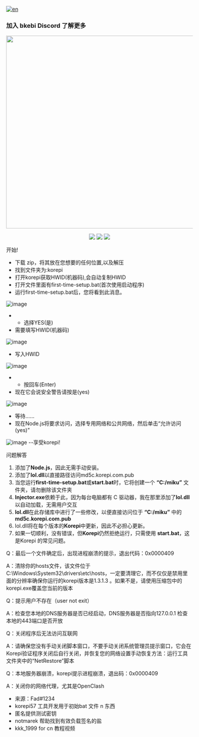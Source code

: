 [![en](https://img.shields.io/badge/README-EN-lightcyan.svg)](https://github.com/Zhongli0401/korepi-tools/blob/miku_oneclick_all/README.md)

### 加入 bkebi Discord 了解更多

<div align=center>
<img src="https://github.com/Bkebi-Group/Bkebi-GC-Release/raw/main/.github/logo.svg" width="520"/>
</div>

<p align="center">
<a href="https://github.com/Zhongli0401/korepi-tools/releases/latest"><img src="https://img.shields.io/github/v/release/Zhongli0401/korepi-tools?style=for-the-badge&logosize=auto&color=lightcyan"></a>
<a href="https://github.com/Zhongli0401/korepi-tools/releases"><img src="https://img.shields.io/github/downloads/Zhongli0401/korepi-tools/total.svg ?style=for-the-badge&color=lightcyan"></a>
<a href="https://discord.com/invite/QwuyRNq4rf"><img src="https://img.shields.io/discord/1026295403282436097?label=Discord&logo=discord&style=for-the-badge&color=lightcyan"></a>
</p>


开始!
- 下载 zip，将其放在您想要的任何位置,以及解压
- 找到文件夹为:korepi
- 打开korepi获取HWID(机器码),会自动复制HWID
- 打开文件里面有first-time-setup.bat(首次使用启动程序)
- 运行first-time-setup.bat后，您将看到此消息。

![image](https://github.com/Zhongli0401/korepi-tools/assets/124914913/c933294d-5b63-4e07-b4ef-ffacf3a466fa)
- - 选择YES(是)
- 需要填写HWID(机器码)

![image](https://github.com/Zhongli0401/korepi-tools/assets/124914913/64b32b70-dfd0-4b1f-98ff-b4878eb19058)
- 写入HWID

![image](https://github.com/Zhongli0401/korepi-tools/assets/124914913/759b42ea-3f49-4488-9f9e-effbd0d06b9c)
- - 按回车(Enter)
- 现在它会说安全警告请按是(yes)

![image](https://github.com/Zhongli0401/korepi-tools/assets/124914913/705fedd9-fc01-4b89-ae1c-a618c985cedc)
- 等待......
- 现在Node.js将要求访问，选择专用网络和公共网络，然后单击“允许访问(yes)”

![image](https://github.com/Zhongli0401/korepi-tools/assets/124914913/93ac7780-a4e5-4a0b-86f1-f331b61ae7ad)
--享受korepi!

问题解答
1. 添加了**Node.js**，因此无需手动安装。
2. 添加了**lol.dll**以直接路径访问md5c.korepi.com.pub
3. 当您运行**first-time-setup.bat**或**start.bat**时，它将创建一个 **“C:/miku”** 文件夹，请勿删除该文件夹
4. **Injector.exe**依赖于此，因为每台电脑都有 C 驱动器，我在那里添加了**lol.dll**以自动加载，无需用户交互
5. **lol.dll**在此存储库中进行了一些修改，以便直接访问位于 **“C:/miku”** 中的 **md5c.korepi.com.pub**
6. lol.dll将在每个版本的**Korepi**中更新，因此不必担心更新。
7. 如果一切顺利，没有错误，但**Korepi**仍然拒绝运行，只需使用 **start.bat**，这是Korepi 的常见问题。

Q：最后一个文件确定后，出现进程崩溃的提示，退出代码：0x0000409

A：清除你的hosts文件，该文件位于C:\Windows\System32\drivers\etc\hosts，一定要清理它，而不仅仅是禁用里面的分辨率确保你运行的korepi版本是1.3.1.3 。如果不是，请使用压缩包中的korepi.exe覆盖您当前的版本

Q：提示用户不存在（user not exit）

A：检查您本地的DNS服务器是否已经启动，DNS服务器是否指向127.0.0.1 检查本地的443端口是否开放

Q：关闭程序后无法访问互联网

A：请确保您没有手动关闭脚本窗口，不要手动关闭系统管理员提示窗口，它会在Korepi验证程序关闭后自行关闭，并恢复您的网络设置手动恢复方法：运行工具文件夹中的“NetRestore”脚本

Q：本地服务器崩溃，korepi提示进程崩溃，退出码：0x0000409

A：关闭你的网络代理，尤其是OpenClash

- 来源：Fad#1234
- korepi57 工具开发用于初始bat 文件 n 东西
- 匿名提供测试密钥
- notmarek 帮助找到有效负载签名的盐
- kkk_1999 for cn 教程视频
